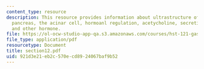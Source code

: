 ```yaml
---
content_type: resource
description: This resource provides information about ultrastructure of the exocrine
  pancreas, the acinar cell, hormoanl regulation, acetycholine, secretin, somatostatin,
  and other hormone.
file: https://ol-ocw-studio-app-qa.s3.amazonaws.com/courses/hst-121-gastroenterology-fall-2005/921d3e21eb2c570ecd8924067baf9b52_section12.pdf
file_type: application/pdf
resourcetype: Document
title: section12.pdf
uid: 921d3e21-eb2c-570e-cd89-24067baf9b52
---
```

